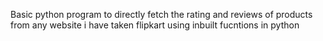Basic python program to directly fetch the rating and reviews of products from any website i have taken flipkart using inbuilt fucntions in python
